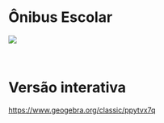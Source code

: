 # Ônibus Escolar

![](preview.png)

<br>

# Versão interativa

https://www.geogebra.org/classic/ppytvx7q